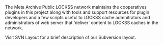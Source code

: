 The Meta Archive Public LOCKSS network maintains the cooperatives plugins in this project along with tools and support resources for plugin developers  and a few scripts useful to LOCKSS cache admnitrators and administrators of web server that 'deliver' content to LOCKSS caches in the network.

Visit SVN Layout for a brief description of our Subversion layout.
